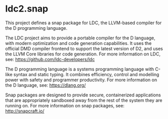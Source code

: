 ldc2.snap
=========

This project defines a snap package for LDC, the LLVM-based compiler for
the D programming language.

The LDC project aims to provide a portable compiler for the D language,
with modern optimization and code generation capabilities.  It uses the
official DMD compiler frontend to support the latest version of D2, and
uses the LLVM Core libraries for code generation.  For more information
on LDC, see: https://github.com/ldc-developers/ldc

The D programming language is a systems programming language with C-like
syntax and static typing.  It combines efficiency, control and modelling
power with safety and programmer productivity.  For more information on
the D language, see: https://dlang.org/

Snap packages are designed to provide secure, containerized applications
that are appropriately sandboxed away from the rest of the system they
are running on.  For more information on snap packages, see:
http://snapcraft.io/
